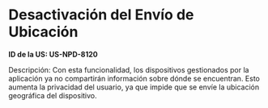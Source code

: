 # Desactivación del Envío de Ubicación

**ID de la US: US-NPD-8120**

Descripción: Con esta funcionalidad, los dispositivos gestionados por la aplicación ya no compartirán información sobre dónde se encuentran. Esto aumenta la privacidad del usuario, ya que impide que se envíe la ubicación geográfica del dispositivo.
